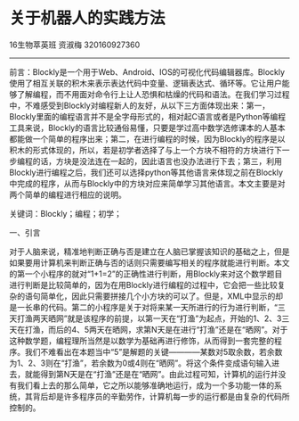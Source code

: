# 关于机器人的实践方法

16生物萃英班 资淑梅 320160927360

---

前言：Blockly是一个用于Web、Android、IOS的可视化代码编辑器库。Blockly使用了相互关联的积木来表示表达代码中变量、逻辑表达式、循环等。它让用户能够了解编程，而不用面对命令行上让人恐惧和枯燥的代码和语法。在我们学习过程中，不难感受到Blockly对编程新人的友好，从以下三方面体现出来：第一，Blockly里面的编程语言并不是全字母形式的，相对起C语言或者是Python等编程工具来说，Blockly的语言比较通俗易懂，只要是学过高中数学选修课本的人基本都能做一个简单的程序出来；第二，在进行编程的时候，因为Blockly的程序是以积木的形式体现的，所以，若是初学者选择了与上一个方块不相符的方块进行下一步编程的话，方块是没法连在一起的，因此语言也没办法进行下去；第三，利用Blockly进行编程之后，我们还可以选择python等其他语言来体现之前在Blockly中完成的程序，从而与Blockly中的方块对应来简单学习其他语言。本文主要是对两个简单的编程进行相应的说明。

关键词：Blockly；编程；初学；

一、引言

对于人脑来说，精准地判断正确与否是建立在人脑已掌握该知识的基础之上，但是如果要用计算机来判断正确与否的话则只需要编写相关的程序就能进行判断。本文的第一个小程序的就对“1+1=2”的正确性进行判断，用Blockly来对这个数学题目进行判断是比较简单的，因为在用Blockly进行编程的过程中，它会把一些比较复杂的语句简单化，因此只需要拼接几个小方块的可以了。但是，XML中显示的却是一长串的代码。第二的小程序是关于对将来某一天所进行的行为进行判断，“三天打渔两天晒网”就是该程序的前提，以第一天在“打渔”为起点，开始的1、2、3三天在打渔，而后的4、5两天在晒网，求第N天是在进行“打渔”还是在“晒网”。对于这种数学题，编程理所当然是以数学为基础再进行修饰，从而得到一套完整的程序。我们不难看出在本题当中“5”是解题的关键————某数对5取余数，若余数为1、2、3则在“打渔”，若余数为0或4则在“晒网”。将这个条件变成语句输入进去，就能得到第N天是在“打渔”还是在“晒网”。由此过程可知，计算机的运行并没有我们看上去的那么简单，它之所以能够准确地运行，成为一个多功能一体的系统，其背后却是许多程序员的辛勤劳作，计算机每一步的运行都是由复杂的代码所控制的。

